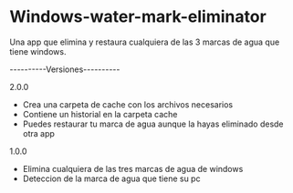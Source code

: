 # Windows-water-mark-eliminator
Una app que elimina y restaura cualquiera de las 3 marcas de agua que tiene windows.

----------Versiones----------

2.0.0
- Crea una carpeta de cache con los archivos necesarios
- Contiene un historial en la carpeta cache
- Puedes restaurar tu marca de agua aunque la hayas eliminado desde otra app

1.0.0
- Elimina cualquiera de las tres marcas de agua de windows
- Deteccion de la marca de agua que tiene su pc
 
